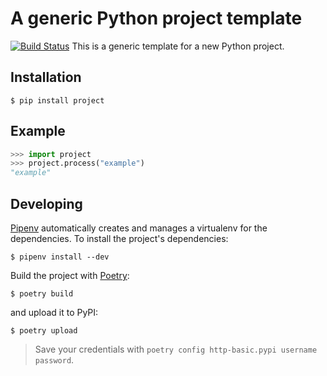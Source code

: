 # A generic Python project template
[![Build Status](https://travis-ci.com/severinsimmler/project.svg?branch=master)](https://travis-ci.com/severinsimmler/project)
This is a generic template for a new Python project.

## Installation
```
$ pip install project
```

## Example
```python
>>> import project
>>> project.process("example")
"example"
```

## Developing

[Pipenv](https://pipenv.readthedocs.io/en/latest/) automatically creates and manages a virtualenv for the dependencies. To install the project's dependencies:

```
$ pipenv install --dev
```

Build the project with [Poetry]():
```
$ poetry build
```

and upload it to PyPI:
```
$ poetry upload
```

> Save your credentials with `poetry config http-basic.pypi username password`.
